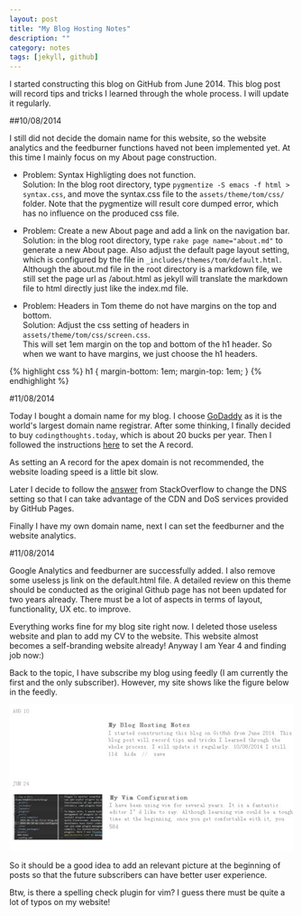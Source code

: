 ```yaml
---
layout: post
title: "My Blog Hosting Notes"
description: ""
category: notes
tags: [jekyll, github]
---
```


I started constructing this blog on GitHub from June 2014. This blog post will record tips and tricks I learned through the whole process. I will update it regularly.

##10/08/2014

I still did not decide the domain name for this website, so the website analytics and the feedburner functions haved not been implemented yet. At this time I mainly focus on my About page construction.

- Problem: Syntax Highligting does not function.    
    Solution: In the blog root directory, type `pygmentize -S emacs -f html > syntax.css`, and move the syntax.css file to the `assets/theme/tom/css/` folder. Note that the pygmentize will result core dumped error, which has no influence on the produced css file.

- Problem: Create a new About page and add a link on the navigation bar.    
    Solution: in the blog root directory, type `rake page name="about.md"` to generate a new About page. Also adjust the default page layout setting, which is configured by the file in `_includes/themes/tom/default.html`. Although the about.md file in the root directory is a markdown file, we still set the page url as /about.html as jekyll will translate the markdown file to html directly just like the index.md file.

- Problem: Headers in Tom theme do not have margins on the top and bottom.  
    Solution: Adjust the css setting of headers in `assets/theme/tom/css/screen.css`.   
    This will set 1em margin on the top and bottom of the h1 header. So when we want to have margins, we just choose the h1 headers.
    
{% highlight css %}
    h1 {
      margin-bottom: 1em;
      margin-top: 1em;
    }
{% endhighlight %}

#11/08/2014

Today I bought a domain name for my blog. I choose [GoDaddy](http://www.godaddy.com/) as it is the world's largest domain name registrar. After some thinking, I finally decided to buy `codingthoughts.today`, which is about 20 bucks per year. Then I followed the instructions [here](https://help.github.com/articles/tips-for-configuring-an-a-record-with-your-dns-provider) to set the A record.

As setting an A record for the apex domain is not recommended, the website loading speed is a little bit slow.

Later I decide to follow the [answer](http://stackoverflow.com/questions/23097397/github-pages-setting-up-custom-domain) from StackOverflow to change the DNS setting so that I can take advantage of the CDN and DoS services provided by GitHub Pages.

Finally I have my own domain name, next I can set the feedburner and the website analytics.

#11/08/2014

Google Analytics and feedburner are successfully added. I also remove some useless js link on the default.html file. A detailed review on this theme should be conducted as the original Github page has not been updated for two years already. There must be a lot of aspects in terms of layout, functionality, UX etc. to improve.

Everything works fine for my blog site right now. I deleted those useless website and plan to add my CV to the website. This website almost becomes a self-branding website already! Anyway I am Year 4 and finding job now:)

Back to the topic, I have subscribe my blog using feedly (I am currently the first and the only subscriber). However, my site shows like the figure below in the feedly.

![feedly status screenshot](/images/feedly-screenshot.jpg)

So it should be a good idea to add an relevant picture at the beginning of posts so that the future subscribers can have better user experience.

Btw, is there a spelling check plugin for vim? I guess there must be quite a lot of typos on my website!
